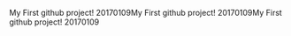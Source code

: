 My First github project!
20170109My First github project!
20170109My First github project!
20170109
